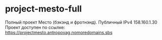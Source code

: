 # project-mesto-full
Полный проект Место (бэкэнд и фротнэнд).
Публичный IPv4 158.160.1.30
Проект доступен по ссылке:
https://projectmesto.antropovag.nomoredomains.sbs
